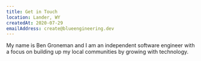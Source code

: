 ```yaml
---
title: Get in Touch
location: Lander, WY
createdAt: 2020-07-29
emailAddress: create@blueengineering.dev
---
```


My name is Ben Groneman and I am an independent software engineer with a focus on building up my local communities by
growing with technology.
